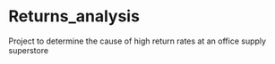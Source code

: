 # Returns_analysis
Project to determine the cause of high return rates at an office supply superstore
